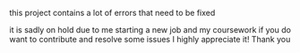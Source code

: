 this project contains a lot of errors that need to be fixed

it is sadly on hold due to me starting a new job and my coursework
if you do want to contribute and resolve some issues I highly appreciate it!
Thank you
